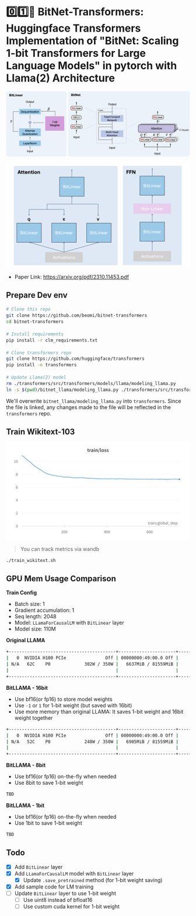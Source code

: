 # 0️⃣1️⃣🤗 BitNet-Transformers: Huggingface Transformers Implementation of "BitNet: Scaling 1-bit Transformers for Large Language Models" in pytorch with Llama(2) Architecture

![BitNet Architecture](./static/bitnet-arch.png)

![BitNet](./static/bitnet.png)

- Paper Link: https://arxiv.org/pdf/2310.11453.pdf

## Prepare Dev env

```bash
# Clone this repo
git clone https://github.com/beomi/bitnet-transformers
cd bitnet-transformers

# Install requirements
pip install -r clm_requirements.txt

# Clone transformers repo
git clone https://github.com/huggingface/transformers
pip install -e transformers

# Update Llama(2) model
rm ./transformers/src/transformers/models/llama/modeling_llama.py
ln -s $(pwd)/bitnet_llama/modeling_llama.py ./transformers/src/transformers/models/llama/modeling_llama.py
```

We'll overwrite `bitnet_llama/modeling_llama.py` into `transformers`. Since the file is linked, any changes made to the file will be reflected in the `transformers` repo.

## Train Wikitext-103

![Train Loss Graph when train BitLLAMA using Wikitext-103](./static/W&B_Chart_2023.10.20_wikitext.png)

> You can track metrics via wandb

```bash
./train_wikitext.sh
```

## GPU Mem Usage Comparison

**Train Config**

- Batch size: 1
- Gradient accumulation: 1
- Seq length: 2048
- Model: `LLamaForCausalLM` with `BitLinear` layer
- Model size: 110M

**Original LLAMA**

```bash
+-----------------------------------------+----------------------+----------------------+
|   0  NVIDIA H100 PCIe               Off | 00000000:49:00.0 Off |                    0 |
| N/A   62C    P0             302W / 350W |   6637MiB / 81559MiB |     84%      Default |
|                                         |                      |             Disabled |
+-----------------------------------------+----------------------+----------------------+
```

**BitLLAMA - 16bit**

- Use bf16(or fp16) to store model weights
- Use `-1` or `1` for 1-bit weight (but saved with 16bit)
- Use more memory than original LLAMA: It saves 1-bit weight and 16bit weight together

```bash
+-----------------------------------------+----------------------+----------------------+
|   0  NVIDIA H100 PCIe               Off | 00000000:49:00.0 Off |                    0 |
| N/A   52C    P0             248W / 350W |   6905MiB / 81559MiB |     89%      Default |
|                                         |                      |             Disabled |
+-----------------------------------------+----------------------+----------------------+
```

**BitLLAMA - 8bit**

- Use bf16(or fp16) on-the-fly when needed
- Use 8bit to save 1-bit weight

```bash
TBD
```

**BitLLAMA - 1bit**

- Use bf16(or fp16) on-the-fly when needed
- Use 1bit to save 1-bit weight

```bash
TBD
```

## Todo

- [x] Add `BitLinear` layer
- [x] Add `LLamaForCausalLM` model with `BitLinear` layer
    - [x] Update `.save_pretrained` method (for 1-bit weight saving)
- [x] Add sample code for LM training
- [ ] Update `BitLinear` layer to use 1-bit weight
    - [ ] Use uint8 instead of bfloat16
    - [ ] Use custom cuda kernel for 1-bit weight
